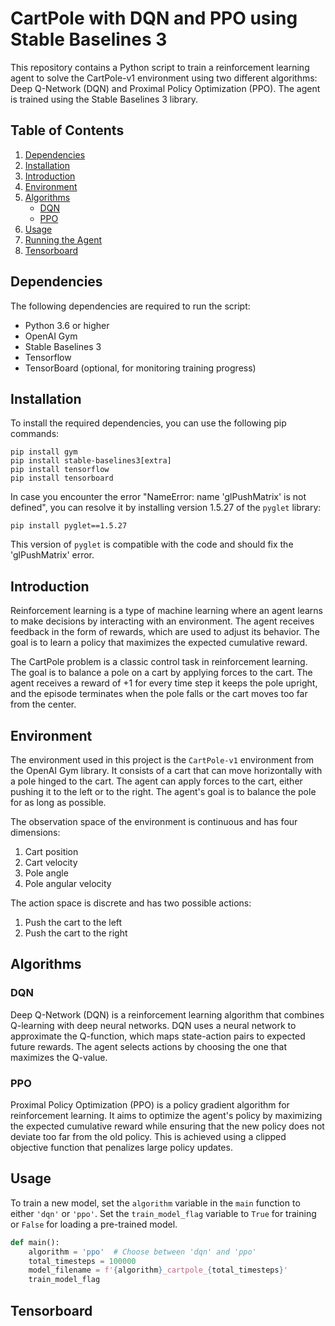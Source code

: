 # CartPole with DQN and PPO using Stable Baselines 3

This repository contains a Python script to train a reinforcement learning agent to solve the CartPole-v1 environment using two different algorithms: Deep Q-Network (DQN) and Proximal Policy Optimization (PPO). The agent is trained using the Stable Baselines 3 library.

## Table of Contents

1. [Dependencies](#dependencies)
2. [Installation](#installation)
3. [Introduction](#introduction)
4. [Environment](#environment)
5. [Algorithms](#algorithms)
    * [DQN](#dqn)
    * [PPO](#ppo)
6. [Usage](#usage)
7. [Running the Agent](#running-the-agent)
8. [Tensorboard](#Tensorboard)

## Dependencies

The following dependencies are required to run the script:

- Python 3.6 or higher
- OpenAI Gym
- Stable Baselines 3
- Tensorflow
- TensorBoard (optional, for monitoring training progress)

## Installation

To install the required dependencies, you can use the following pip commands:

```
pip install gym
pip install stable-baselines3[extra]
pip install tensorflow
pip install tensorboard
```
In case you encounter the error "NameError: name 'glPushMatrix' is not defined", you can resolve it by installing version 1.5.27 of the `pyglet` library:

```
pip install pyglet==1.5.27
```

This version of `pyglet` is compatible with the code and should fix the 'glPushMatrix' error.

## Introduction

Reinforcement learning is a type of machine learning where an agent learns to make decisions by interacting with an environment. The agent receives feedback in the form of rewards, which are used to adjust its behavior. The goal is to learn a policy that maximizes the expected cumulative reward.

The CartPole problem is a classic control task in reinforcement learning. The goal is to balance a pole on a cart by applying forces to the cart. The agent receives a reward of +1 for every time step it keeps the pole upright, and the episode terminates when the pole falls or the cart moves too far from the center.

## Environment

The environment used in this project is the `CartPole-v1` environment from the OpenAI Gym library. It consists of a cart that can move horizontally with a pole hinged to the cart. The agent can apply forces to the cart, either pushing it to the left or to the right. The agent's goal is to balance the pole for as long as possible.

The observation space of the environment is continuous and has four dimensions:

1. Cart position
2. Cart velocity
3. Pole angle
4. Pole angular velocity

The action space is discrete and has two possible actions:

1. Push the cart to the left
2. Push the cart to the right

## Algorithms

### DQN

Deep Q-Network (DQN) is a reinforcement learning algorithm that combines Q-learning with deep neural networks. DQN uses a neural network to approximate the Q-function, which maps state-action pairs to expected future rewards. The agent selects actions by choosing the one that maximizes the Q-value.

### PPO

Proximal Policy Optimization (PPO) is a policy gradient algorithm for reinforcement learning. It aims to optimize the agent's policy by maximizing the expected cumulative reward while ensuring that the new policy does not deviate too far from the old policy. This is achieved using a clipped objective function that penalizes large policy updates.

## Usage

To train a new model, set the `algorithm` variable in the `main` function to either `'dqn'` or `'ppo'`. Set the `train_model_flag` variable to `True` for training or `False` for loading a pre-trained model.

```python
def main():
    algorithm = 'ppo'  # Choose between 'dqn' and 'ppo'
    total_timesteps = 100000
    model_filename = f'{algorithm}_cartpole_{total_timesteps}'
    train_model_flag
```    
    
## Tensorboard
